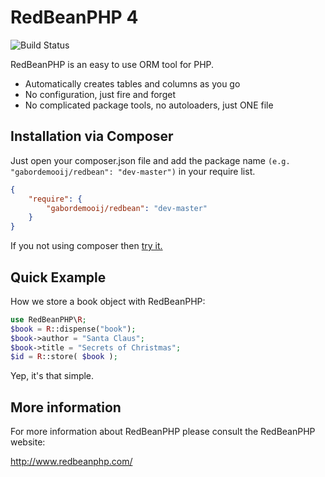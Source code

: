 RedBeanPHP 4
============

![Build Status](https://travis-ci.org/gabordemooij/redbean.svg?branch=master)

RedBeanPHP is an easy to use ORM tool for PHP.

* Automatically creates tables and columns as you go
* No configuration, just fire and forget
* No complicated package tools, no autoloaders, just ONE file

Installation via Composer
-------------------------

Just open your composer.json file and add the package name ```(e.g. "gabordemooij/redbean": "dev-master")``` in your require list.

```json
{
    "require": {
        "gabordemooij/redbean": "dev-master"
    }
}
```

If you not using composer then [try it.](http://redbeanphp.com/install)


Quick Example
-------------

How we store a book object with RedBeanPHP:
```php
use RedBeanPHP\R;
$book = R::dispense("book");
$book->author = "Santa Claus";
$book->title = "Secrets of Christmas";
$id = R::store( $book );
```

Yep, it's that simple.


More information
----------------

For more information about RedBeanPHP please consult
the RedBeanPHP website:

http://www.redbeanphp.com/
